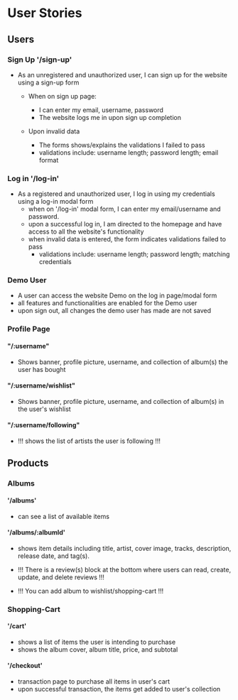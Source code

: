 # User Stories

## Users

### Sign Up '/sign-up'
* As an unregistered and unauthorized user, I can sign up for the website using a sign-up form
    * When on sign up page:
        * I can enter my email, username, password
        * The website logs me in upon sign up completion

    * Upon invalid data
        * The forms shows/explains the validations I failed to pass
        * validations include: username length; password length; email format

### Log in '/log-in'
* As a registered and unauthorized user, I log in using my credentials using a log-in modal form
    * when on '/log-in' modal form, I can enter my email/username and password.
    * upon a successful log in, I am directed to the homepage and have access to all the website's functionality
    * when invalid data is entered, the form indicates validations failed to pass
        * validations include: username length; password length; matching credentials


### Demo User
* A user can access the website Demo on the log in page/modal form
* all features and functionalities are enabled for the Demo user
* upon sign out, all changes the demo user has made are not saved


### Profile Page
#### "/:username"
* Shows banner, profile picture, username, and collection of album(s) the user has bought

#### "/:username/wishlist"
* Shows banner, profile picture, username, and collection of album(s) in the user's wishlist

#### "/:username/following"
* !!! shows the list of artists the user is following !!!


## Products

### Albums

#### '/albums'
* can see a list of available items

#### '/albums/:albumId'
* shows item details including title, artist, cover image, tracks, description, release date, and tag(s).

* !!! There is a review(s) block at the bottom where users can read, create, update, and delete reviews !!!
* !!! You can add album to wishlist/shopping-cart !!!


### Shopping-Cart
#### '/cart'
* shows a list of items the user is intending to purchase
* shows the album cover, album title, price, and subtotal

#### '/checkout'
* transaction page to purchase all items in user's cart
* upon successful transaction, the items get added to user's collection
